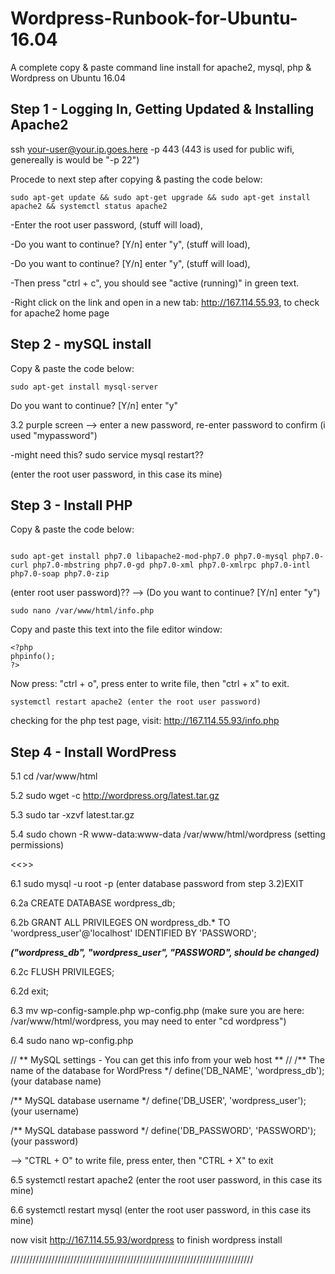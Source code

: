 # Wordpress-Runbook-for-Ubuntu-16.04
A complete copy &amp; paste command line install for apache2, mysql, php &amp; Wordpress on Ubuntu 16.04

## Step 1 - Logging In, Getting Updated & Installing Apache2

ssh your-user@your.ip.goes.here -p 443 (443 is used for public wifi, genereally is would be "-p 22")

Procede to next step after copying & pasting the code below:

```
sudo apt-get update && sudo apt-get upgrade && sudo apt-get install apache2 && systemctl status apache2
```
-Enter the root user password, (stuff will load),

-Do you want to continue? [Y/n] enter "y", (stuff will load),

-Do you want to continue? [Y/n] enter "y", (stuff will load),

-Then press "ctrl + c", you should see "active (running)" in green text.

-Right click on the link and open in a new tab: http://167.114.55.93, to check for apache2 home page

## Step 2 - mySQL install

Copy & paste the code below:

```
sudo apt-get install mysql-server 
```
Do you want to continue? [Y/n] enter "y"

3.2 purple screen --> enter a new password, re-enter password to confirm (i used "mypassword")

-might need this? sudo service mysql restart??

(enter the root user password, in this case its mine)

## Step 3 - Install PHP

Copy & paste the code below:

```

sudo apt-get install php7.0 libapache2-mod-php7.0 php7.0-mysql php7.0-curl php7.0-mbstring php7.0-gd php7.0-xml php7.0-xmlrpc php7.0-intl php7.0-soap php7.0-zip

```
	
 (enter root user password)?? --> (Do you want to continue? [Y/n] enter "y")

```
sudo nano /var/www/html/info.php 
```

Copy and paste this text into the file editor window:

```
<?php
phpinfo();
?>
```

Now press: "ctrl + o", press enter to write file, then "ctrl + x" to exit.

```
systemctl restart apache2 (enter the root user password)
```
checking for the php test page, visit: http://167.114.55.93/info.php

## Step 4 - Install WordPress

5.1 cd /var/www/html

5.2 sudo wget -c http://wordpress.org/latest.tar.gz

5.3 sudo tar -xzvf latest.tar.gz

5.4 sudo chown -R www-data:www-data /var/www/html/wordpress (setting permissions)

<<<creating database in mySQL>>>

6.1 sudo mysql -u root -p (enter database password from step 3.2)EXIT


6.2a CREATE DATABASE wordpress_db; 

6.2b GRANT ALL PRIVILEGES ON wordpress_db.* TO 'wordpress_user'@'localhost' IDENTIFIED BY 'PASSWORD'; 

*****("wordpress_db", "wordpress_user", "PASSWORD", should be changed)*****

6.2c FLUSH PRIVILEGES;

6.2d exit;

6.3 mv wp-config-sample.php wp-config.php (make sure you are here:  /var/www/html/wordpress, you may need to enter "cd wordpress")

6.4 sudo nano wp-config.php

// ** MySQL settings - You can get this info from your web host ** //
/** The name of the database for WordPress */
define('DB_NAME', 'wordpress_db');                (your database name)

/** MySQL database username */
define('DB_USER', 'wordpress_user');              (your username)

/** MySQL database password */
define('DB_PASSWORD', 'PASSWORD');                (your password)

--> "CTRL + O" to write file, press enter, then "CTRL + X" to exit

6.5 systemctl restart apache2 (enter the root user password, in this case its mine)

6.6 systemctl restart mysql (enter the root user password, in this case its mine)




now visit http://167.114.55.93/wordpress to finish wordpress install


/////////////////////////////////////////////////////////////////////////////
